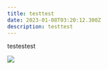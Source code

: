 ```yaml
---
title: testtest
date: 2023-01-08T03:20:12.300Z
description: testtest
---
```

t﻿estestest

![](/img/pizza.jpg)